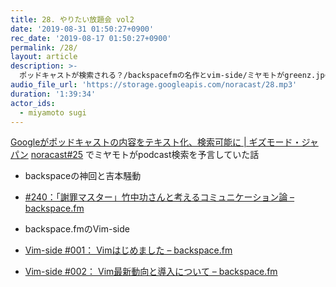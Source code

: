 ```yaml
---
title: 28. やりたい放題会 vol2
date: '2019-08-31 01:50:27+0900'
rec_date: '2019-08-17 01:50:27+0900'
permalink: /28/
layout: article
description: >-
  ポッドキャストが検索される？/backspacefmの名作とvim-side/ミヤモトがgreenz.jpの理事になった話とSDGESとESG投資などについて話しました。
audio_file_url: 'https://storage.googleapis.com/noracast/28.mp3'
duration: '1:39:34'
actor_ids:
  - miyamoto sugi
---
```

[Googleがポッドキャストの内容をテキスト化、検索可能に | ギズモード・ジャパン](https://www.gizmodo.jp/2019/08/google-podcast-text.html)
[noracast#25](https://noracast.jp/25/) でミヤモトがpodcast検索を予言していた話


- backspaceの神回と吉本騒動
 - [#240：「謝罪マスター」竹中功さんと考えるコミュニケーション論 – backspace.fm](http://backspace.fm/episode/240/)

- backspace.fmのVim-side
 - [Vim-side #001： Vimはじめました – backspace.fm](http://backspace.fm/episode/v001/)
 - [Vim-side #002： Vim最新動向と導入について – backspace.fm](http://backspace.fm/episode/v002/)

